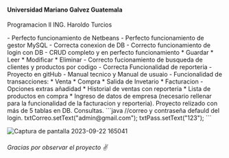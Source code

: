 #### Universidad Mariano Galvez Guatemala
<p>Programacion ll
ING. Haroldo Turcios</p>
- Perfecto funcionamiento de Netbeans
- Perfecto funcionamiento de gestor MySQL
- Correcta conexion de DB
- Correcto funcionamiento de login con DB
- CRUD completo y en perfecto funcionamiento
 * Guardar
 * Leer
 * Modificar
 * Eliminar
- Correcto fucionamiento de busqueda de clientes y productos por codigo 
- Correcta Funcionalidad de reporteria
- Proyecto en gitHub
- Manual tecnico y Manual de usuaio 
- Funcionalidad de transacciones:
 * Venta
 * Compra
 * Salida de Invetario
 * Facturacion
- Opciones extras añadidad
 * Historial de ventas con reporteria
 * Lista de productos en compra
 * Ingreso de datos de empresa (necesario rellenar para la funcionalidad de la facturacion y reporteria).
 Proyecto relizado con más de 5 tablas en DB.
 Consultas.
```java
 //correo y contraseña defauld del login.
txtCorreo.setText("admin@gmail.com");
        txtPass.setText("123");
```

![Captura de pantalla 2023-09-22 165041](https://github.com/danyelcm2/LaSaludFarmaciaProyectoP2/assets/145399941/a37b32e9-c840-43ff-bc44-be47588f2e77)

###### Gracias por observar el proyecto ✌
